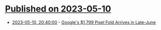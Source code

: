 # [Published on 2023-05-10](index.md)

* [2023-05-10, 20:40:00](https://tech.slashdot.org/story/23/05/10/1917224/googles-1799-pixel-fold-arrives-in-late-june?utm_source=rss1.0mainlinkanon&utm_medium=feed) - [Google's $1,799 Pixel Fold Arrives in Late-June](https://tech.slashdot.org/story/23/05/10/1917224/googles-1799-pixel-fold-arrives-in-late-june?utm_source=rss1.0mainlinkanon&utm_medium=feed)
